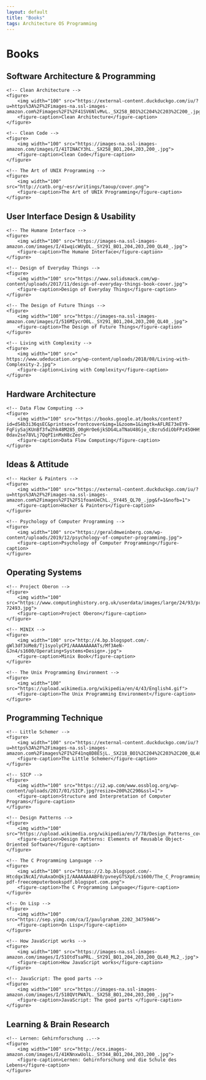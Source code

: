 ```yaml
---
layout: default
title: "Books"
tags: Architecture OS Programming
---
```


# Books

## Software Architecture & Programming

<div class="book-flex-container">

    <!-- Clean Architecture -->
    <figure>
        <img width="100" src="https://external-content.duckduckgo.com/iu/?u=https%3A%2F%2Fimages-na.ssl-images-amazon.com%2Fimages%2FI%2F41SV6NlvMvL._SX258_BO1%2C204%2C203%2C200_.jpg&f=1&nofb=1">
        <figure-caption>Clean Architecture</figure-caption>
    </figure>

    <!-- Clean Code -->
    <figure>
        <img width="100" src="https://images-na.ssl-images-amazon.com/images/I/41TINACY3hL._SX258_BO1,204,203,200_.jpg">
        <figure-caption>Clean Code</figure-caption>
    </figure>

    <!-- The Art of UNIX Programming -->
    <figure>
        <img width="100" src="http://catb.org/~esr/writings/taoup/cover.png">
        <figure-caption>The Art of UNIX Programming</figure-caption>
    </figure>


</div>

## User Interface Design & Usability

<div class="book-flex-container">
 
    <!-- The Humane Interface -->
    <figure>
        <img width="100" src="https://images-na.ssl-images-amazon.com/images/I/41wqicWUyDL._SY291_BO1,204,203,200_QL40_.jpg">
        <figure-caption>The Humane Interface</figure-caption>
    </figure>

    <!-- Design of Everyday Things -->
    <figure>
        <img width="100" src="https://www.solidsmack.com/wp-content/uploads/2017/11/design-of-everyday-things-book-cover.jpg">
        <figure-caption>Design of Everyday Things</figure-caption>
    </figure>

    <!-- The Design of Future Things -->
    <figure>
        <img width="100" src="https://images-na.ssl-images-amazon.com/images/I/516MIycrO0L._SY291_BO1,204,203,200_QL40_.jpg">
        <figure-caption>The Design of Future Things</figure-caption>
    </figure>

    <!-- Living with Complexity -->
    <figure>
        <img width="100" src="
    https://www.udeducation.org/wp-content/uploads/2018/08/Living-with-Complexity-2.jpg">
        <figure-caption>Living with Complexity</figure-caption>
    </figure>

</div>

## Hardware Architecture

<div class="book-flex-container">

    <!-- Data Flow Computing -->
    <figure>
        <img width="100" src="https://books.google.at/books/content?id=dS4b3i36qsEC&printsec=frontcover&img=1&zoom=1&imgtk=AFLRE73eEY9-FqFiySajKUnBf3fw2hk48M285_O0gHrOe6jkSDG4LaTNaU48Gjo_cBzru5diObFPz45OHH9kLVrYS9U6tsrY0u3p23XBCfcnXI3C-0dav2se78VLj7QqPIinMxH8cZeo">
        <figure-caption>Data Flow Computing</figure-caption>
    </figure>

</div>


## Ideas & Attitude

<div class="book-flex-container">

    <!-- Hacker & Painters -->
    <figure>
        <img width="100" src="https://external-content.duckduckgo.com/iu/?u=https%3A%2F%2Fimages-na.ssl-images-amazon.com%2Fimages%2FI%2F51foanUeChL._SY445_QL70_.jpg&f=1&nofb=1">
        <figure-caption>Hacker & Painters</figure-caption> 
    </figure> 

    <!-- Psychology of Computer Programming -->
    <figure>
        <img width="100" src="https://geraldmweinberg.com/wp-content/uploads/2019/12/psychology-of-computer-programming.jpg">
        <figure-caption>Psychology of Computer Programming</figure-caption> 
    </figure> 

</div>

## Operating Systems

<div class="book-flex-container">

    <!-- Project Oberon -->
    <figure>
        <img width="100" src="https://www.computinghistory.org.uk/userdata/images/large/24/93/product-72493.jpg">
        <figure-caption>Project Oberon</figure-caption> 
    </figure>

    <!-- MINIX -->
    <figure>
        <img width="100" src="http://4.bp.blogspot.com/-gWl3df3oMe8/Tj1syolyCPI/AAAAAAAAATs/Mf3AeN-GJn4/s1600/Operating+Systems+Design+.jpg">
        <figure-caption>Minix Book</figure-caption> 
    </figure>

    <!-- The Unix Programming Environment -->
    <figure>
        <img width="100" src="https://upload.wikimedia.org/wikipedia/en/4/43/English4.gif">
        <figure-caption>The Unix Programming Environment</figure-caption> 
    </figure>

</div>

## Programming Technique 

<div class="book-flex-container">

    <!-- Little Schemer -->
    <figure>
        <img width="100" src="https://external-content.duckduckgo.com/iu/?u=https%3A%2F%2Fimages-na.ssl-images-amazon.com%2Fimages%2FI%2F41nq8D8ESjL._SX218_BO1%2C204%2C203%2C200_QL40_ML2_.jpg&f=1&nofb=1">
        <figure-caption>The Little Schemer</figure-caption> 
    </figure>

    <!-- SICP -->
    <figure>
        <img width="100" src="https://i2.wp.com/www.ossblog.org/wp-content/uploads/2017/01/SICP.jpg?resize=200%2C290&ssl=1">
        <figure-caption>Structure and Interpretation of Computer Programs</figure-caption> 
    </figure>

    <!-- Design Patterns -->
    <figure>
        <img width="100" src="https://upload.wikimedia.org/wikipedia/en/7/78/Design_Patterns_cover.jpg">
        <figure-caption>Design Patterns: Elements of Reusable Object-Oriented Software</figure-caption> 
    </figure>

    <!-- The C Programming Language -->
    <figure>
        <img width="100" src="https://2.bp.blogspot.com/-Htcdqx1NcAI/VuAxaOnQkjI/AAAAAAAABF0/pvneyGTSXpE/s1600/The_C_Programming_Language_download-pdf-freecomputerbookspdf.blogspot.com.png">
        <figure-caption>The C Programming Language</figure-caption> 
    </figure>

    <!-- On Lisp -->
    <figure>
        <img width="100" src="https://sep.yimg.com/ca/I/paulgraham_2202_3475946">
        <figure-caption>On Lisp</figure-caption> 
    </figure>

    <!-- How JavaScript works -->
    <figure>
        <img width="100" src="https://images-na.ssl-images-amazon.com/images/I/51OtdTsaPRL._SY291_BO1,204,203,200_QL40_ML2_.jpg">
        <figure-caption>How JavaScript works</figure-caption> 
    </figure>

    <!-- JavaScript: The good parts -->
    <figure>
        <img width="100" src="https://images-na.ssl-images-amazon.com/images/I/518QVtPWA7L._SX258_BO1,204,203,200_.jpg">
        <figure-caption>JavaScript: The good parts </figure-caption> 
    </figure>

</div>

## Learning & Brain Research

<div class="book-flex-container">

    <!-- Lernen: Gehirnforschung ..-->
    <figure>
        <img width="100" src="http://ecx.images-amazon.com/images/I/41KNnxwUolL._SY344_BO1,204,203,200_.jpg">
        <figure-caption>Lernen: Gehirnforschung und die Schule des Lebens</figure-caption> 
    </figure> 

</div>


